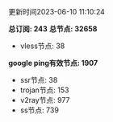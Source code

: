 更新时间2023-06-10 11:10:24

**总订阅: 243**
**总节点: 32658**
- vless节点: 38

**google ping有效节点: 1907**
- ssr节点: 38
- trojan节点: 153
- v2ray节点: 977
- ss节点: 739
